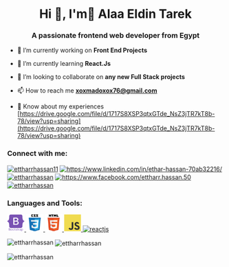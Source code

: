 <h1 align="center">Hi 👋, I'm ِAlaa Eldin Tarek</h1>
<h3 align="center">A passionate frontend web developer from Egypt</h3>

- 🔭 I’m currently working on **Front End Projects**

- 🌱 I’m currently learning **React.Js**

- 👯 I’m looking to collaborate on **any new Full Stack projects**

- 📫 How to reach me **xoxmadoxox76@gmail.com**

- 📄 Know about my experiences [https://drive.google.com/file/d/1717S8XSP3qtxGTde_NsZ3jTR7kT8b-78/view?usp=sharing](https://drive.google.com/file/d/1717S8XSP3qtxGTde_NsZ3jTR7kT8b-78/view?usp=sharing)


<h3 align="left">Connect with me:</h3>
<p align="left">
<a href="https://codepen.io/ettharrhassan11" target="blank"><img align="center" src="https://raw.githubusercontent.com/rahuldkjain/github-profile-readme-generator/master/src/images/icons/Social/codepen.svg" alt="ettharrhassan11" height="30" width="40" /></a>
<a href="https://linkedin.com/in/https://www.linkedin.com/in/ethar-hassan-70ab32216/" target="blank"><img align="center" src="https://raw.githubusercontent.com/rahuldkjain/github-profile-readme-generator/master/src/images/icons/Social/linked-in-alt.svg" alt="https://www.linkedin.com/in/ethar-hassan-70ab32216/" height="30" width="40" /></a>
<a href="https://codesandbox.com/ettharrhassan" target="blank"><img align="center" src="https://raw.githubusercontent.com/rahuldkjain/github-profile-readme-generator/master/src/images/icons/Social/codesandbox.svg" alt="ettharrhassan" height="30" width="40" /></a>
<a href="https://fb.com/https://www.facebook.com/ettharr.hassan.50" target="blank"><img align="center" src="https://raw.githubusercontent.com/rahuldkjain/github-profile-readme-generator/master/src/images/icons/Social/facebook.svg" alt="https://www.facebook.com/ettharr.hassan.50" height="30" width="40" /></a>
<a href="https://instagram.com/ettharrhassan" target="blank"><img align="center" src="https://raw.githubusercontent.com/rahuldkjain/github-profile-readme-generator/master/src/images/icons/Social/instagram.svg" alt="ettharrhassan" height="30" width="40" /></a>
</p>

<h3 align="left">Languages and Tools:</h3>
<p align="left"> <a href="https://getbootstrap.com" target="_blank" rel="noreferrer"> <img src="https://raw.githubusercontent.com/devicons/devicon/master/icons/bootstrap/bootstrap-plain-wordmark.svg" alt="bootstrap" width="40" height="40"/> </a> <a href="https://www.w3schools.com/css/" target="_blank" rel="noreferrer"> <img src="https://raw.githubusercontent.com/devicons/devicon/master/icons/css3/css3-original-wordmark.svg" alt="css3" width="40" height="40"/> </a> <a href="https://www.w3.org/html/" target="_blank" rel="noreferrer"> <img src="https://raw.githubusercontent.com/devicons/devicon/master/icons/html5/html5-original-wordmark.svg" alt="html5" width="40" height="40"/> </a> <a href="https://developer.mozilla.org/en-US/docs/Web/JavaScript" target="_blank" rel="noreferrer"> <img src="https://raw.githubusercontent.com/devicons/devicon/master/icons/javascript/javascript-original.svg" alt="javascript" width="40" height="40"/> </a> <a href="https://reactjs.org/" target="_blank" rel="noreferrer"> <img src="https://reactjs.org/favicon.ico" alt="reactjs" width="40" height="40"/> </a> </p>

<p><img align="left" src="https://github-readme-stats.vercel.app/api/top-langs?username=ettharrhassan&show_icons=true&locale=en&layout=compact" alt="ettharrhassan" /></p>

<p>&nbsp;<img align="center" src="https://github-readme-stats.vercel.app/api?username=ettharrhassan&show_icons=true&locale=en" alt="ettharrhassan" /></p>

<p><img align="center" src="https://github-readme-streak-stats.herokuapp.com/?user=ettharrhassan&" alt="ettharrhassan" /></p>



<!---
AlaaEldinTarek/AlaaEldinTarek is a ✨ special ✨ repository because its `README.md` (this file) appears on your GitHub profile.
You can click the Preview link to take a look at your changes.
--->

